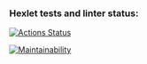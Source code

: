 ### Hexlet tests and linter status:
[![Actions Status](https://github.com/medemede-0/frontend-project-44/workflows/hexlet-check/badge.svg)](https://github.com/medemede-0/frontend-project-44/actions)

[![Maintainability](https://api.codeclimate.com/v1/badges/aec8f5bd2aac573852b1/maintainability)](https://codeclimate.com/github/medemede-0/frontend-project-44/maintainability)
